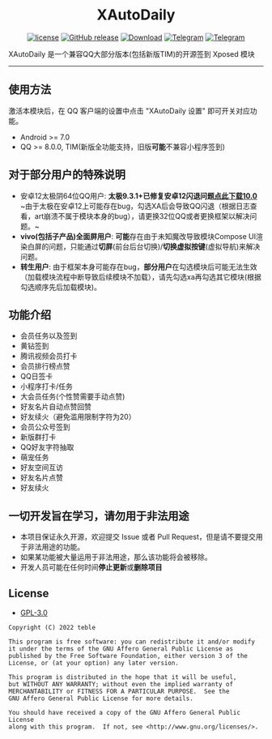 <div align="center">
    <h1> XAutoDaily </h1>

[![license](https://img.shields.io/github/license/teble/XAutoDaily.svg)](https://www.gnu.org/licenses/gpl-3.0.html)
[![GitHub release](https://img.shields.io/github/release/teble/XAutoDaily.svg)](https://github.com/teble/XAutoDaily/releases/latest)
[![Download](https://img.shields.io/github/downloads/teble/XAutoDaily/total)](https://github.com/teble/XAutoDaily/releases/latest)
[![Telegram](https://img.shields.io/static/v1?label=Telegram&message=Channel&color=0088cc)](https://t.me/XAutoDaily)
[![Telegram](https://img.shields.io/static/v1?label=Telegram&message=Chat&color=0088cc)](https://t.me/XAutoDailyChat)
</div>

XAutoDaily 是一个兼容QQ大部分版本(包括新版TIM)的开源签到 Xposed 模块

-----

## 使用方法

激活本模块后，在 QQ 客户端的设置中点击 "XAutoDaily 设置" 即可开关对应功能。

- Android >= 7.0
- QQ >= 8.0.0, TIM(新版全功能支持，旧版**可能**不兼容小程序签到)

## 对于部分用户的特殊说明

- 安卓12太极阴64位QQ用户: **太极9.3.1+已修复安卓12闪退问题[点此下载10.0](https://taichi.lanzouy.com/iz2nU099snpa)** ~由于太极在安卓12上可能存在bug，勾选XA后会导致QQ闪退（根据日志查看，art崩溃不属于模块本身的bug），请更换32位QQ或者更换框架以解决问题。~
- **vivo(包括子产品)全面屏用户**: **可能**存在由于未知魔改导致模块Compose UI渲染白屏的问题，只能通过**切屏**(前台后台切换)/**切换虚拟按键**(虚拟导航)来解决问题。
- **转生用户**: 由于框架本身可能存在bug，**部分用户**在勾选模块后可能无法生效（加载模块流程中断导致后续模块不加载），请先勾选xa再勾选其它模块(根据勾选顺序先后加载模块)。

## 功能介绍

- 会员任务以及签到
- 黄钻签到
- 腾讯视频会员打卡
- 会员排行榜点赞
- QQ日签卡
- 小程序打卡/任务
- 大会员任务(个性赞需要手动点赞)
- 好友名片自动点赞回赞
- 好友续火（避免滥用限制字符为20）
- 会员公众号签到
- 新版群打卡
- QQ好友字符抽取
- 萌宠任务
- 好友空间互访
- 好友名片点赞
- 好友续火

## 一切开发旨在学习，请勿用于非法用途

- 本项目保证永久开源，欢迎提交 Issue 或者 Pull Request，但是请不要提交用于非法用途的功能。
- 如果某功能被大量运用于非法用途，那么该功能将会被移除。
- 开发人员可能在任何时间**停止更新**或**删除项目**

## License

- [GPL-3.0](https://www.gnu.org/licenses/gpl-3.0.html)

```
Copyright (C) 2022 teble

This program is free software: you can redistribute it and/or modify
it under the terms of the GNU Affero General Public License as
published by the Free Software Foundation, either version 3 of the
License, or (at your option) any later version.

This program is distributed in the hope that it will be useful,
but WITHOUT ANY WARRANTY; without even the implied warranty of
MERCHANTABILITY or FITNESS FOR A PARTICULAR PURPOSE.  See the
GNU Affero General Public License for more details.

You should have received a copy of the GNU Affero General Public License
along with this program.  If not, see <http://www.gnu.org/licenses/>.
```
